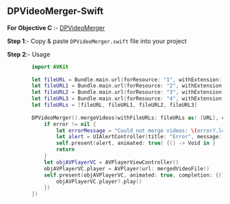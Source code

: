 ## DPVideoMerger-Swift

**For Objective C** :- [DPVideoMerger](https://github.com/Datt1994/DPVideoMerger)

**Step 1**:-  Copy & paste `DPVideoMerger.swift` file into your project 

**Step 2**:-  Usage 
```swift
        import AVKit
        
        let fileURL = Bundle.main.url(forResource: "1", withExtension: "mp4")
        let fileURL1 = Bundle.main.url(forResource: "2", withExtension: "mp4")
        let fileURL2 = Bundle.main.url(forResource: "3", withExtension: "MOV")
        let fileURL3 = Bundle.main.url(forResource: "4", withExtension: "mp4")
        let fileURLs = [fileURL, fileURL1, fileURL2, fileURL3]
        
        DPVideoMerger().mergeVideos(withFileURLs: fileURLs as! [URL], completion: {(_ mergedVideoFile: URL?, _ error: Error?) -> Void in
            if error != nil {
                let errorMessage = "Could not merge videos: \(error?.localizedDescription ?? "error")"
                let alert = UIAlertController(title: "Error", message: errorMessage, preferredStyle: .alert)
                self.present(alert, animated: true) {() -> Void in }
                return
            }
            let objAVPlayerVC = AVPlayerViewController()
            objAVPlayerVC.player = AVPlayer(url: mergedVideoFile!)
            self.present(objAVPlayerVC, animated: true, completion: {() -> Void in
                objAVPlayerVC.player?.play()
            }) 
        })
```
